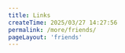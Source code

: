 ```yaml
---
title: Links
createTime: 2025/03/27 14:27:56
permalink: /more/friends/
pageLayout: 'friends'
---
```


<FriendsPage/>
